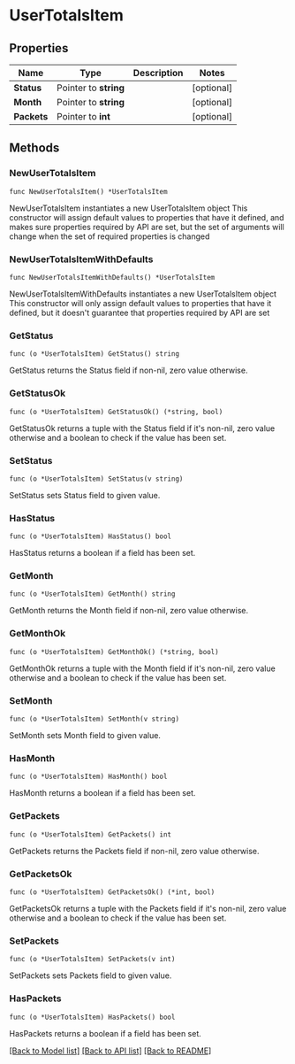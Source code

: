 # UserTotalsItem

## Properties

Name | Type | Description | Notes
------------ | ------------- | ------------- | -------------
**Status** | Pointer to **string** |  | [optional] 
**Month** | Pointer to **string** |  | [optional] 
**Packets** | Pointer to **int** |  | [optional] 

## Methods

### NewUserTotalsItem

`func NewUserTotalsItem() *UserTotalsItem`

NewUserTotalsItem instantiates a new UserTotalsItem object
This constructor will assign default values to properties that have it defined,
and makes sure properties required by API are set, but the set of arguments
will change when the set of required properties is changed

### NewUserTotalsItemWithDefaults

`func NewUserTotalsItemWithDefaults() *UserTotalsItem`

NewUserTotalsItemWithDefaults instantiates a new UserTotalsItem object
This constructor will only assign default values to properties that have it defined,
but it doesn't guarantee that properties required by API are set

### GetStatus

`func (o *UserTotalsItem) GetStatus() string`

GetStatus returns the Status field if non-nil, zero value otherwise.

### GetStatusOk

`func (o *UserTotalsItem) GetStatusOk() (*string, bool)`

GetStatusOk returns a tuple with the Status field if it's non-nil, zero value otherwise
and a boolean to check if the value has been set.

### SetStatus

`func (o *UserTotalsItem) SetStatus(v string)`

SetStatus sets Status field to given value.

### HasStatus

`func (o *UserTotalsItem) HasStatus() bool`

HasStatus returns a boolean if a field has been set.

### GetMonth

`func (o *UserTotalsItem) GetMonth() string`

GetMonth returns the Month field if non-nil, zero value otherwise.

### GetMonthOk

`func (o *UserTotalsItem) GetMonthOk() (*string, bool)`

GetMonthOk returns a tuple with the Month field if it's non-nil, zero value otherwise
and a boolean to check if the value has been set.

### SetMonth

`func (o *UserTotalsItem) SetMonth(v string)`

SetMonth sets Month field to given value.

### HasMonth

`func (o *UserTotalsItem) HasMonth() bool`

HasMonth returns a boolean if a field has been set.

### GetPackets

`func (o *UserTotalsItem) GetPackets() int`

GetPackets returns the Packets field if non-nil, zero value otherwise.

### GetPacketsOk

`func (o *UserTotalsItem) GetPacketsOk() (*int, bool)`

GetPacketsOk returns a tuple with the Packets field if it's non-nil, zero value otherwise
and a boolean to check if the value has been set.

### SetPackets

`func (o *UserTotalsItem) SetPackets(v int)`

SetPackets sets Packets field to given value.

### HasPackets

`func (o *UserTotalsItem) HasPackets() bool`

HasPackets returns a boolean if a field has been set.


[[Back to Model list]](../README.md#documentation-for-models) [[Back to API list]](../README.md#documentation-for-api-endpoints) [[Back to README]](../README.md)


